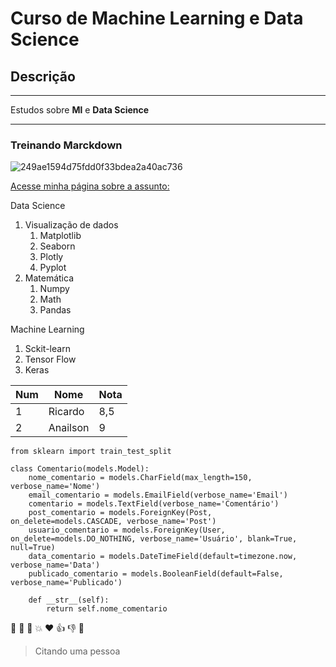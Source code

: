 # Curso de Machine Learning e Data Science
## Descrição
---
Estudos sobre **Ml** e __Data Science__

---

### Treinando Marckdown

![249ae1594d75fdd0f33bdea2a40ac736](https://user-images.githubusercontent.com/86390161/135910709-15f87e28-13b1-40ce-9047-dde9f90b48ec.jpg)

[Acesse minha página sobre a assunto:](https://instagram.com/python_overview)

Data Science
1. Visualização de dados
   1. Matplotlib
   2. Seaborn
   3. Plotly
   4. Pyplot
2. Matemática
   1. Numpy
   1. Math
   1. Pandas

Machine Learning
1. Sckit-learn  
2. Tensor Flow
3. Keras

Num | Nome | Nota
---|---|---
1|Ricardo|8,5
2|Anailson|9

`from sklearn import train_test_split`

```
class Comentario(models.Model):
    nome_comentario = models.CharField(max_length=150, verbose_name='Nome')
    email_comentario = models.EmailField(verbose_name='Email')
    comentario = models.TextField(verbose_name='Comentário')
    post_comentario = models.ForeignKey(Post, on_delete=models.CASCADE, verbose_name='Post')
    usuario_comentario = models.ForeignKey(User, on_delete=models.DO_NOTHING, verbose_name='Usuário', blank=True, null=True)
    data_comentario = models.DateTimeField(default=timezone.now, verbose_name='Data')
    publicado_comentario = models.BooleanField(default=False, verbose_name='Publicado')

    def __str__(self):
        return self.nome_comentario
```
:japanese_goblin: :ghost: :robot: :boom: :heart: :+1: :-1: :horse_racing:

> Citando uma pessoa 

